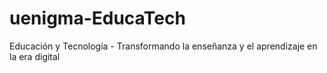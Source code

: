 # uenigma-EducaTech
Educación y Tecnología - Transformando la enseñanza y el aprendizaje en la era digital
